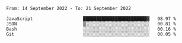<!--START_SECTION:waka-->

```text
From: 14 September 2022 - To: 21 September 2022

JavaScript                   ████████████████████████▓   98.97 %
JSON                         ▒░░░░░░░░░░░░░░░░░░░░░░░░   00.81 %
Bash                         ░░░░░░░░░░░░░░░░░░░░░░░░░   00.16 %
Git                          ░░░░░░░░░░░░░░░░░░░░░░░░░   00.05 %
```

<!--END_SECTION:waka-->
